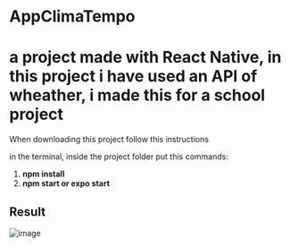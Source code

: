 # AppClimaTempo

<h1>a project made with React Native, in this project i have used an API of wheather, i made this for a school project</h1>


When downloading this project follow this instructions

in the terminal, inside the project folder put this commands:

<ol>
  <li><strong>npm install</strong></li>
  <li><strong>npm start or expo start</strong></li>
</ol>

<h2>Result</h2>

![image](https://user-images.githubusercontent.com/83776453/173707402-0d5ff115-e5e9-4890-b047-5ff6e19490c1.png)
